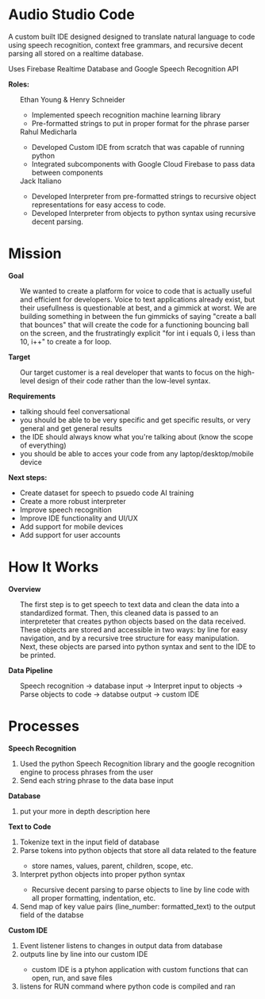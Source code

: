 # Audio Studio Code


A custom built IDE designed designed to translate natural language to code using speech recognition, context free grammars, and recursive decent parsing all stored on a realtime database.

Uses Firebase Realtime Database and Google Speech Recognition API

**Roles:**
<ul>
Ethan Young & Henry Schneider
  <ul>
  <li>Implemented speech recognition machine learning library</li>
  <li>Pre-formatted strings to put in proper format for the phrase parser</li>
  </ul>
Rahul Medicharla
<ul>
<li>Developed Custom IDE from scratch that was capable of running python</li>
<li>Integrated subcomponents with Google Cloud Firebase to pass data between components</li>
</ul>
Jack Italiano
<ul>
<li>Developed Interpreter from pre-formatted strings to recursive object representations for easy access to code.</li>
<li>Developed Interpreter from objects to python syntax using recursive decent parsing.</li>
</ul>
</ul>

# Mission
**Goal** 
<ul>
We wanted to create a platform for voice to code that is actually useful and efficient for developers. Voice to text applications already exist, but their usefullness is questionable at best, and a gimmick at worst. We are building something in between the fun gimmicks of saying "create a ball that bounces" that will create the code for a functioning bouncing ball on the screen, and the frustratingly explicit "for int i equals 0, i less than 10, i++" to create a for loop.
</ul>

**Target**
<ul>
Our target customer is a real developer that wants to focus on the high-level design of their code rather than the low-level syntax.
</ul>

**Requirements**
<ul>
<li>talking should feel conversational</li>
<li>you should be able to be very specific and get specific results, or very general and get general results</li>
<li>the IDE should always know what you're talking about (know the scope of everything)</li>
<li>you should be able to acces your code from any laptop/desktop/mobile device</li>
</ul>

**Next steps:**
<ul>
<li>Create dataset for speech to psuedo code AI training</li>
<li>Create a more robust interpreter</li>
<li>Improve speech recognition</li>
<li>Improve IDE functionality and UI/UX</li>
<li>Add support for mobile devices</li>
<li>Add support for user accounts</li>
</ul>

# How It Works

**Overview**
<ul>
The first step is to get speech to text data and clean the data into a standardized format. Then, this cleaned data is passed to an interpreteter that creates python objects based on the data received. These objects are stored and accessible in two ways: by line for easy navigation, and by a recursive tree structure for easy manipulation. Next, these objects are parsed into python syntax and sent to the IDE to be printed.
</ul>

**Data Pipeline**
<ul>
Speech recognition -> database input -> Interpret input to objects -> Parse objects to code -> databse output -> custom IDE
</ul>

# Processes
**Speech Recognition**
<ol>
<li>Used the python Speech Recognition library and the google recognition engine to process phrases from the user</li>
  <li>Send each string phrase to the data base input</li> 
</ol>

**Database**
<ol>
<li>put your more in depth description here</li>
</ol>

**Text to Code**
<ol>
<li>Tokenize text in the input field of database</li>
<li>Parse tokens into python objects that store all data related to the feature</li>
    <ul>
    <li>store names, values, parent, children, scope, etc.</li>
    </ul>
<li>Interpret python objects into proper python syntax</li>
    <ul>
    <li>Recursive decent parsing to parse objects to line by line code with all proper formatting, indentation, etc.</li>
    </ul>
<li>Send map of key value pairs (line_number: formatted_text) to the output field of the databse</li>
</ol>

**Custom IDE**
<ol>
<li>Event listener listens to changes in output data from database</li>
<li>outputs line by line into our custom IDE</li>
<ul>
  <li>custom IDE is a ptyhon application with custom functions that can open, run, and save files</li>
</ul>
<li>listens for RUN command where python code is compiled and ran</li>
</ol>













